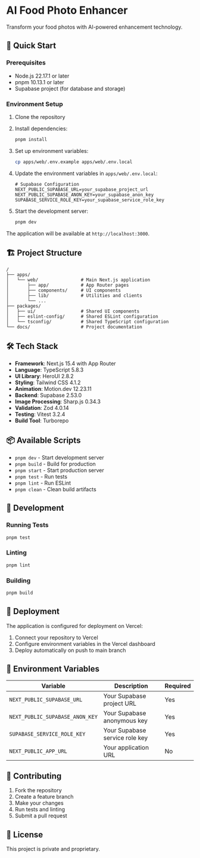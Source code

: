 # AI Food Photo Enhancer

Transform your food photos with AI-powered enhancement technology.

## 🚀 Quick Start

### Prerequisites

- Node.js 22.17.1 or later
- pnpm 10.13.1 or later
- Supabase project (for database and storage)

### Environment Setup

1. Clone the repository
2. Install dependencies:
   ```bash
   pnpm install
   ```

3. Set up environment variables:
   ```bash
   cp apps/web/.env.example apps/web/.env.local
   ```

4. Update the environment variables in `apps/web/.env.local`:
   ```env
   # Supabase Configuration
   NEXT_PUBLIC_SUPABASE_URL=your_supabase_project_url
   NEXT_PUBLIC_SUPABASE_ANON_KEY=your_supabase_anon_key
   SUPABASE_SERVICE_ROLE_KEY=your_supabase_service_role_key
   ```

5. Start the development server:
   ```bash
   pnpm dev
   ```

The application will be available at `http://localhost:3000`.

## 🏗️ Project Structure

```
/
├── apps/
│   └── web/                # Main Next.js application
│       ├── app/            # App Router pages
│       ├── components/     # UI components
│       ├── lib/            # Utilities and clients
│       └── ...
├── packages/
│   ├── ui/                 # Shared UI components
│   ├── eslint-config/      # Shared ESLint configuration
│   └── tsconfig/           # Shared TypeScript configuration
└── docs/                   # Project documentation
```

## 🛠️ Tech Stack

- **Framework**: Next.js 15.4 with App Router
- **Language**: TypeScript 5.8.3
- **UI Library**: HeroUI 2.8.2
- **Styling**: Tailwind CSS 4.1.2
- **Animation**: Motion.dev 12.23.11
- **Backend**: Supabase 2.53.0
- **Image Processing**: Sharp.js 0.34.3
- **Validation**: Zod 4.0.14
- **Testing**: Vitest 3.2.4
- **Build Tool**: Turborepo

## 📦 Available Scripts

- `pnpm dev` - Start development server
- `pnpm build` - Build for production
- `pnpm start` - Start production server
- `pnpm test` - Run tests
- `pnpm lint` - Run ESLint
- `pnpm clean` - Clean build artifacts

## 🔧 Development

### Running Tests

```bash
pnpm test
```

### Linting

```bash
pnpm lint
```

### Building

```bash
pnpm build
```

## 🚀 Deployment

The application is configured for deployment on Vercel:

1. Connect your repository to Vercel
2. Configure environment variables in the Vercel dashboard
3. Deploy automatically on push to main branch

## 📝 Environment Variables

| Variable | Description | Required |
|----------|-------------|----------|
| `NEXT_PUBLIC_SUPABASE_URL` | Your Supabase project URL | Yes |
| `NEXT_PUBLIC_SUPABASE_ANON_KEY` | Your Supabase anonymous key | Yes |
| `SUPABASE_SERVICE_ROLE_KEY` | Your Supabase service role key | Yes |
| `NEXT_PUBLIC_APP_URL` | Your application URL | No |

## 🤝 Contributing

1. Fork the repository
2. Create a feature branch
3. Make your changes
4. Run tests and linting
5. Submit a pull request

## 📄 License

This project is private and proprietary.